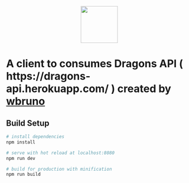 <div align="center">
    <img  width="100" src="http://www.vuejs-brasil.com.br/content/images/2016/06/logo.png"/>
</div>
<h1>A client to consumes Dragons API ( https://dragons-api.herokuapp.com/ ) created by <a href="https://github.com/wbruno/dragons-api">wbruno</a>  </h1>

## Build Setup

``` bash
# install dependencies
npm install

# serve with hot reload at localhost:8080
npm run dev

# build for production with minification
npm run build
```